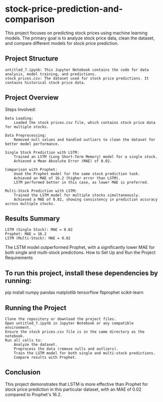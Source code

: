 # stock-price-prediction-and-comparison

This project focuses on predicting stock prices using machine learning models. The primary goal is to analyze stock price data, clean the dataset, and compare different models for stock price prediction.
## Project Structure

    untitled_7.ipynb: This Jupyter Notebook contains the code for data analysis, model training, and predictions.
    stock prices.csv: The dataset used for stock price predictions. It contains historical stock price data.

## Project Overview
Steps Involved:

    Data Loading:
        Loaded the stock prices.csv file, which contains stock price data for multiple stocks.

    Data Preprocessing:
        Removed null values and handled outliers to clean the dataset for better model performance.

    Single Stock Prediction with LSTM:
        Trained an LSTM (Long Short-Term Memory) model for a single stock.
        Achieved a Mean Absolute Error (MAE) of 0.02.

    Comparison with Prophet:
        Used the Prophet model for the same stock prediction task.
        Achieved an MAE of 16.2 (higher error than LSTM).
        LSTM performed better in this case, as lower MAE is preferred.

    Multi-Stock Prediction with LSTM:
        Trained the LSTM model for multiple stocks simultaneously.
        Achieved a MAE of 0.02, showing consistency in prediction accuracy across multiple stocks.

## Results Summary

    LSTM (Single Stock): MAE = 0.02
    Prophet: MAE = 16.2
    LSTM (Multi-Stock): MAE = 0.02

The LSTM model outperformed Prophet, with a significantly lower MAE for both single and multi-stock predictions.
How to Set Up and Run the Project
Requirements

## To run this project,  install these dependencies by running:

pip install numpy pandas matplotlib tensorflow fbprophet scikit-learn

## Running the Project

    Clone the repository or download the project files.
    Open untitled_7.ipynb in Jupyter Notebook or any compatible environment.
    Ensure the stock prices.csv file is in the same directory as the notebook.
    Run all cells to:
        Analyze the dataset.
        Preprocess the data (remove nulls and outliers).
        Train the LSTM model for both single and multi-stock predictions.
        Compare results with Prophet.

## Conclusion

This project demonstrates that LSTM is more effective than Prophet for stock price prediction in this particular dataset, with an MAE of 0.02 compared to Prophet's 16.2.
